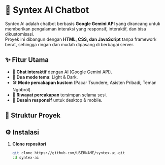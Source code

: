 # 🤖 Syntex AI Chatbot

Syntex AI adalah chatbot berbasis **Google Gemini API** yang dirancang untuk memberikan pengalaman interaksi yang responsif, interaktif, dan bisa dikustomisasi.  
Proyek ini dibangun dengan **HTML, CSS, dan JavaScript** tanpa framework berat, sehingga ringan dan mudah dipasang di berbagai server.

## ✨ Fitur Utama
- 💬 **Chat interaktif** dengan AI (Google Gemini API).
- 🎨 **Dua mode tema**: Light & Dark.
- 🛠 **Mode percakapan kustom** (Pacar Tsundere, Asisten Pribadi, Teman Ngobrol).
- 📝 **Riwayat percakapan** tersimpan selama sesi.
- 📱 **Desain responsif** untuk desktop & mobile.

## 📂 Struktur Proyek

## ⚙️ Instalasi
1. **Clone repositori**
   ```bash
   git clone https://github.com/USERNAME/syntex-ai.git
   cd syntex-ai
